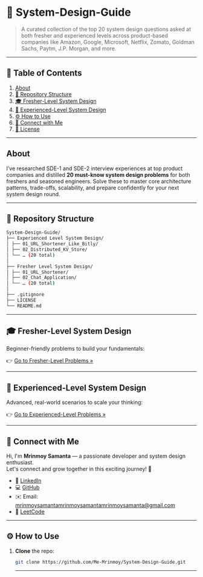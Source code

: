# 🚀 System-Design-Guide

> A curated collection of the top 20 system design questions asked at both fresher and experienced levels across product-based companies like Amazon, Google, Microsoft, Netflix, Zomato, Goldman Sachs, Paytm, J.P. Morgan, and more.

---

## 📖 Table of Contents

1. [About](#about)  
2. [📂 Repository Structure](#-repository-structure)  
3. [🎓 Fresher-Level System Design](#-fresher-level-system-design)  
4. [🧠 Experienced-Level System Design](#-experienced-level-system-design)  
5. [⚙️ How to Use](#️-how-to-use)  
6. [🤝 Connect with Me](#-connect-with-me)  
7. [📜 License](#-license)  

---

## About

I’ve researched SDE-1 and SDE-2 interview experiences at top product companies and distilled **20 must-know system design problems** for both freshers and seasoned engineers. Solve these to master core architecture patterns, trade-offs, scalability, and prepare confidently for your next system design round.

---

## 📂 Repository Structure
```bash
System-Design-Guide/
├── Experienced Level System Design/
│ ├── 01_URL_Shortener_Like_Bitly/
│ ├── 02_Distributed_KV_Store/
│ └── … (20 total)
│
├── Fresher Level System Design/
│ ├── 01_URL_Shortener/
│ ├── 02_Chat_Application/
│ └── … (20 total)
│
├── .gitignore
├── LICENSE
└── README.md
```

---

## 🎓 Fresher-Level System Design

Beginner-friendly problems to build your fundamentals:

👉 [Go to Fresher-Level Problems »](./Fresher%20Level%20System%20Design/README.md)

---

## 🧠 Experienced-Level System Design

Advanced, real-world scenarios to scale your thinking:

👉 [Go to Experienced-Level Problems »](./Experienced%20Level%20System%20Design/README.md)

---

## 🤝 Connect with Me

Hi, I'm **Mrinmoy Samanta** — a passionate developer and system design enthusiast.  
Let's connect and grow together in this exciting journey! 🚀

- 💼 [LinkedIn](https://www.linkedin.com/in/mrinmoy-samanta-07b617253/)
- 💻 [GitHub](https://github.com/Me-Mrinmoy)
- ✉️ Email: [mrinmoysamantamrinmoysamantamrinmoysamanta@gmail.com](mailto:mrinmoysamantamrinmoysamantamrinmoysamanta@gmail.com)
- 🧠 [LeetCode](https://leetcode.com/Me_Mrinmoy/)

---

## ⚙️ How to Use

1. **Clone** the repo:  
   ```bash
   git clone https://github.com/Me-Mrinmoy/System-Design-Guide.git
   ```

   ---
